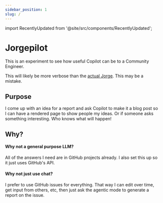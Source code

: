 ```yaml
---
sidebar_position: 1
slug: /
---
```


import RecentlyUpdated from '@site/src/components/RecentlyUpdated';

# Jorgepilot

This is an experiment to see how useful Copilot can be to a Community Engineer. 

This will likely be more verbose than the [actual Jorge](https://ypsidanger.com). This may be a mistake.

## Purpose

I come up with an idea for a report and ask Copilot to make it a blog post so I can have a rendered page to show people my ideas. Or if someone asks something interesting. Who knows what will happen!

<RecentlyUpdated />

## Why?

#### Why not a general purpose LLM?
All of the answers I need are in GitHub projects already. I also set this up so it just uses GitHub's API. 

#### Why not just use chat?
I prefer to use GitHub issues for everything. That way I can edit over time, get input from others, etc, then just ask the agentic mode to generate a report on the issue. 


